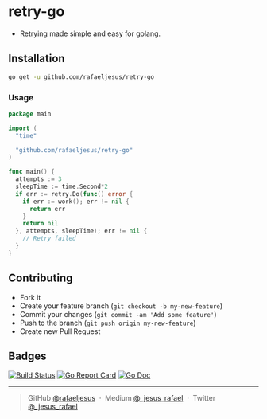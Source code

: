 # retry-go

* Retrying made simple and easy for golang.

## Installation
```bash
go get -u github.com/rafaeljesus/retry-go
```

### Usage

```go
package main

import (
  "time"

  "github.com/rafaeljesus/retry-go"
)

func main() {
  attempts := 3
  sleepTime := time.Second*2
  if err := retry.Do(func() error {
    if err := work(); err != nil {
      return err
    }
    return nil
  }, attempts, sleepTime); err != nil {
    // Retry failed
  }
}
```

## Contributing
- Fork it
- Create your feature branch (`git checkout -b my-new-feature`)
- Commit your changes (`git commit -am 'Add some feature'`)
- Push to the branch (`git push origin my-new-feature`)
- Create new Pull Request

## Badges

[![Build Status](https://travis-ci.org/rafaeljesus/retry-go.svg?branch=master)](https://travis-ci.org/rafaeljesus/retry-go)
[![Go Report Card](https://goreportcard.com/badge/github.com/rafaeljesus/retry-go)](https://goreportcard.com/report/github.com/rafaeljesus/retry-go)
[![Go Doc](https://godoc.org/github.com/rafaeljesus/retry-go?status.svg)](https://godoc.org/github.com/rafaeljesus/retry-go)

---

> GitHub [@rafaeljesus](https://github.com/rafaeljesus) &nbsp;&middot;&nbsp;
> Medium [@_jesus_rafael](https://medium.com/@_jesus_rafael) &nbsp;&middot;&nbsp;
> Twitter [@_jesus_rafael](https://twitter.com/_jesus_rafael)
